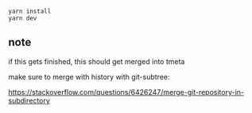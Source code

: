 ```
yarn install
yarn dev
```

## note

if this gets finished, this should get merged into tmeta

make sure to merge with history with git-subtree:

https://stackoverflow.com/questions/6426247/merge-git-repository-in-subdirectory